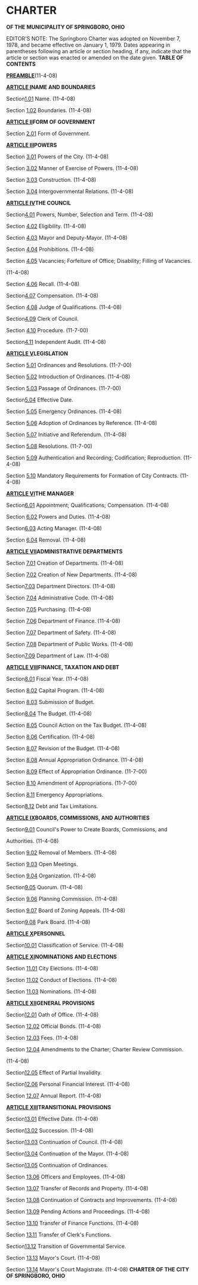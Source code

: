 CHARTER
=======

**OF THE** **MUNICIPALITY OF SPRINGBORO, OHIO**

EDITOR'S NOTE: The Springboro Charter was adopted on November 7, 1978,
and became effective on January 1, 1979. Dates appearing in parentheses
following an article or section heading, if any, indicate that the
article or section was enacted or amended on the date given. **TABLE OF
CONTENTS**

[**PREAMBLE**](13128872.html)(11-4-08)

[**ARTICLE I**](13165b88.html)**NAME AND BOUNDARIES**

Section[1.01](13189982.html) Name. (11-4-08)

Section [1.02](131c751d.html) Boundaries. (11-4-08)

[**ARTICLE II**](13202198.html)**FORM OF GOVERNMENT**

Section [2.01](1322aea2.html) Form of Government.

[**ARTICLE III**](1327d26d.html)**POWERS**

Section [3.01](13291520.html) Powers of the City. (11-4-08)

Section [3.02](132d954d.html) Manner of Exercise of Powers. (11-4-08)

Section [3.03](13312000.html) Construction. (11-4-08)

Section [3.04](13353c76.html) Intergovernmental Relations. (11-4-08)

[**ARTICLE IV**](13393825.html)**THE COUNCIL**

Section[4.01](133b6446.html) Powers, Number, Selection and Term.
(11-4-08)

Section [4.02](13415efe.html) Eligibility. (11-4-08)

Section [4.03](1346a0c0.html) Mayor and Deputy-Mayor. (11-4-08)

Section [4.04](134cdd6a.html) Prohibitions. (11-4-08)

Section [4.05](1353af4e.html) Vacancies; Forfeiture of Office;
Disability; Filling of Vacancies.

(11-4-08)

Section [4.06](135fbce2.html) Recall. (11-4-08)

Section[4.07](1368d53e.html) Compensation. (11-4-08)

Section [4.08](136daf56.html) Judge of Qualifications. (11-4-08)

Section[4.09](137207b9.html) Clerk of Council.

Section [4.10](1377099a.html) Procedure. (11-7-00)

Section[4.11](137d04dc.html) Independent Audit. (11-4-08)

[**ARTICLE V**](13823424.html)**LEGISLATION**

Section [5.01](138487ff.html) Ordinances and Resolutions. (11-7-00)

Section [5.02](1388ae2c.html) Introduction of Ordinances. (11-4-08)

Section [5.03](138cc427.html) Passage of Ordinances. (11-7-00)

Section[5.04](1391b09c.html) Effective Date.

Section [5.05](139512b4.html) Emergency Ordinances. (11-4-08)

Section [5.06](139a0d3d.html) Adoption of Ordinances by Reference.
(11-4-08)

Section [5.07](139e205d.html) Initiative and Referendum. (11-4-08)

Section [5.08](13a320fb.html) Resolutions. (11-7-00)

Section [5.09](13a76d3c.html) Authentication and Recording;
Codification; Reproduction. (11-4-08)

Section [5.10](13adf2f6.html) Mandatory Requirements for Formation of
City Contracts. (11-4-08)

[**ARTICLE VI**](13b7f2f2.html)**THE MANAGER**

Section[6.01](13b987af.html) Appointment; Qualifications; Compensation.
(11-4-08)

Section [6.02](13bd1f42.html) Powers and Duties. (11-4-08)

Section[6.03](13cc7ea4.html) Acting Manager. (11-4-08)

Section [6.04](13d04eda.html) Removal. (11-4-08)

[**ARTICLE VII**](13d8ecc9.html)**ADMINISTRATIVE DEPARTMENTS**

Section [7.01](13da2e6f.html) Creation of Departments. (11-4-08)

Section [7.02](13df4973.html) Creation of New Departments. (11-4-08)

Section[7.03](13e35385.html) Department Directors. (11-4-08)

Section [7.04](13e7a5e5.html) Administrative Code. (11-4-08)

Section [7.05](13eb6b02.html) Purchasing. (11-4-08)

Section [7.06](13efe609.html) Department of Finance. (11-4-08)

Section [7.07](13f48fb4.html) Department of Safety. (11-4-08)

Section [7.08](13f8f248.html) Department of Public Works. (11-4-08)

Section[7.09](13fcfebc.html) Department of Law. (11-4-08)

[**ARTICLE VIII**](1400af32.html)**FINANCE, TAXATION AND DEBT**

Section[8.01](14027211.html) Fiscal Year. (11-4-08)

Section [8.02](14068197.html) Capital Program. (11-4-08)

Section [8.03](1412deed.html) Submission of Budget.

Section[8.04](14163594.html) The Budget. (11-4-08)

Section [8.05](141a82d0.html) Council Action on the Tax Budget.
(11-4-08)

Section [8.06](14249a75.html) Certification. (11-4-08)

Section [8.07](1428ec8d.html) Revision of the Budget. (11-4-08)

Section [8.08](142c90dc.html) Annual Appropriation Ordinance. (11-4-08)

Section [8.09](1430202e.html) Effect of Appropriation Ordinance.
(11-7-00)

Section [8.10](14342937.html) Amendment of Appropriations. (11-7-00)

Section [8.11](1439e49c.html) Emergency Appropriations.

Section[8.12](143df2da.html) Debt and Tax Limitations.

[**ARTICLE IX**](14414401.html)**BOARDS, COMMISSIONS, AND AUTHORITIES**

Section[9.01](14437afb.html) Council's Power to Create Boards,
Commissions, and

Authorities. (11-4-08)

Section [9.02](144705ed.html) Removal of Members. (11-4-08)

Section [9.03](144b42ec.html) Open Meetings.

Section [9.04](144f7ec7.html) Organization. (11-4-08)

Section[9.05](14531062.html) Quorum. (11-4-08)

Section [9.06](1457009d.html) Planning Commission. (11-4-08)

Section [9.07](145dc9bc.html) Board of Zoning Appeals. (11-4-08)

Section[9.08](14622d18.html) Park Board. (11-4-08)

[**ARTICLE X**](14679bde.html)**PERSONNEL**

Section[10.01](1469e0bc.html) Classification of Service. (11-4-08)

[**ARTICLE XI**](147c43f6.html)**NOMINATIONS AND ELECTIONS**

Section [11.01](147e0a1f.html) City Elections. (11-4-08)

Section [11.02](1483162f.html) Conduct of Elections. (11-4-08)

Section [11.03](14879a64.html) Nominations. (11-4-08)

[**ARTICLE XII**](148c5291.html)**GENERAL PROVISIONS**

Section[12.01](148edae3.html) Oath of Office. (11-4-08)

Section [12.02](1495cea4.html) Official Bonds. (11-4-08)

Section [12.03](149a368b.html) Fees. (11-4-08)

Section [12.04](149eb3b5.html) Amendments to the Charter; Charter Review
Commission.

(11-4-08)

Section[12.05](14a46039.html) Effect of Partial Invalidity.

Section[12.06](14a85a72.html) Personal Financial Interest. (11-4-08)

Section [12.07](14ac0deb.html) Annual Report. (11-4-08)

[**ARTICLE XIII**](14b0c667.html)**TRANSITIONAL PROVISIONS**

Section[13.01](14b2fb0a.html) Effective Date. (11-4-08)

Section[13.02](14b6bb0a.html) Succession. (11-4-08)

Section[13.03](14bb022d.html) Continuation of Council. (11-4-08)

Section[13.04](14bf98c3.html) Continuation of the Mayor. (11-4-08)

Section[13.05](14c30a65.html) Continuation of Ordinances.

Section [13.06](14c7ac3d.html) Officers and Employees. (11-4-08)

Section [13.07](14cd14b3.html) Transfer of Records and Property.
(11-4-08)

Section [13.08](14d1a4bb.html) Continuation of Contracts and
Improvements. (11-4-08)

Section [13.09](14d651d5.html) Pending Actions and Proceedings.
(11-4-08)

Section [13.10](14daa15e.html) Transfer of Finance Functions. (11-4-08)

Section [13.11](14df5d15.html) Transfer of Clerk's Functions.

Section[13.12](14e3834b.html) Transition of Governmental Service.

Section [13.13](14e7acf7.html) Mayor's Court. (11-4-08)

Section [13.14](14eb4ffb.html) Mayor's Court Magistrate. (11-4-08)
**CHARTER** **OF THE** **CITY OF SPRINGBORO, OHIO**
